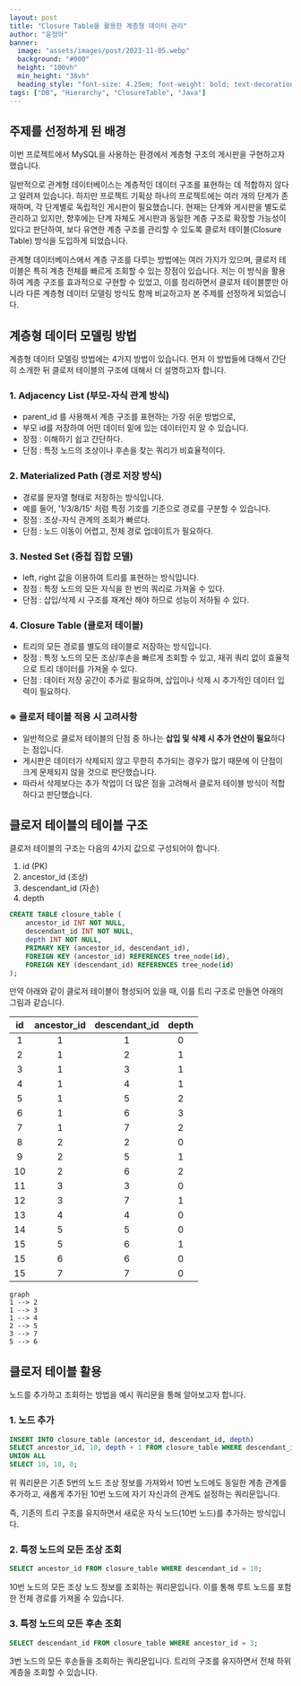 ```yaml
---
layout: post  
title: "Closure Table을 활용한 계층형 데이터 관리"
author: "윤정아"
banner:
  image: "assets/images/post/2023-11-05.webp"
  background: "#000"
  height: "100vh"
  min_height: "38vh"
  heading_style: "font-size: 4.25em; font-weight: bold; text-decoration: underline"
tags: ["DB", "Hierarchy", "ClosureTable", "Java"]
---
```



## 주제를 선정하게 된 배경
이번 프로젝트에서 MySQL을 사용하는 환경에서 계층형 구조의 게시판을 구현하고자 했습니다.

일반적으로 관계형 데이터베이스는 계층적인 데이터 구조를 표현하는 데 적합하지 않다고 알려져 있습니다.
하지만 프로젝트 기획상 하나의 프로젝트에는 여러 개의 단계가 존재하며, 각 단계별로 독립적인 게시판이 필요했습니다.
현재는 단계와 게시판을 별도로 관리하고 있지만, 향후에는 단계 자체도 게시판과 동일한 계층 구조로 확장할 가능성이 있다고 판단하여, 보다 유연한 계층 구조를 관리할 수 있도록 클로저 테이블(Closure Table) 방식을 도입하게 되었습니다.

관계형 데이터베이스에서 계층 구조를 다루는 방법에는 여러 가지가 있으며, 클로저 테이블은 특히 계층 전체를 빠르게 조회할 수 있는 장점이 있습니다.
저는 이 방식을 활용하여 계층 구조를 효과적으로 구현할 수 있었고, 이를 정리하면서 클로저 테이블뿐만 아니라 다른 계층형 데이터 모델링 방식도 함께 비교하고자 본 주제를 선정하게 되었습니다.

## 계층형 데이터 모델링 방법
계층형 데이터 모델링 방법에는 4가지 방법이 있습니다. 먼저 이 방법들에 대해서 간단히 소개한 뒤 클로저 테이블의 구조에 대해서 더 설명하고자 합니다.

### 1. Adjacency List (부모-자식 관계 방식)
 - parent_id 를 사용해서 계층 구조를 표현하는 가장 쉬운 방법으로,
 - 부모 id를 저장하여 어떤 데이터 밑에 있는 데이터인지 알 수 있습니다.
 - 장점 : 이해하기 쉽고 간단하다.
 - 단점 : 특정 노드의 조상이나 후손을 찾는 쿼리가 비효율적이다.
   
### 2. Materialized Path (경로 저장 방식)
 - 경로를 문자열 형태로 저장하는 방식입니다.
 - 예를 들어, '1/3/8/15' 처럼 특정 기호를 기준으로 경로를 구분할 수 있습니다.
 - 장점 : 조상-자식 관계의 조회가 빠르다.
 - 단점 : 노드 이동이 어렵고, 전체 경로 업데이트가 필요하다.

### 3. Nested Set (중첩 집합 모델)
 - left, right 값을 이용하여 트리를 표현하는 방식입니다.
 - 장점 : 특정 노드의 모든 자식을 한 번의 쿼리로 가져올 수 있다.
 - 단점 : 삽입/삭제 시 구조를 재계산 해야 하므로 성능이 저하될 수 있다.


### 4. Closure Table (클로저 테이블)
 - 트리의 모든 경로를 별도의 테이블로 저장하는 방식입니다.
 - 장점 : 특정 노드의 모든 조상/후손을 빠르게 조회할 수 있고, 재귀 쿼리 없이 효율적으로 트리 데이터를 가져올 수 있다.
 - 단점 : 데이터 저장 공간이 추가로 필요하며, 삽입이나 삭제 시 추가적인 데이터 입력이 필요하다.

### ※ 클로저 테이블 적용 시 고려사항
 - 일반적으로 클로저 테이블의 단점 중 하나는 **삽입 및 삭제 시 추가 연산이 필요**하다는 점입니다. 
 - 게시판은 데이터가 삭제되지 않고 무한히 추가되는 경우가 많기 때문에 이 단점이 크게 문제되지 않을 것으로 판단했습니다.
 - 따라서 삭제보다는 추가 작업이 더 많은 점을 고려해서 클로저 테이블 방식이 적합하다고 판단했습니다.

## 클로저 테이블의 테이블 구조
클로저 테이블의 구조는 다음의 4가지 값으로 구성되어야 합니다.
1. id (PK)
2. ancestor_id (조상)
3. descendant_id (자손)
4. depth

```SQL
CREATE TABLE closure_table (
    ancestor_id INT NOT NULL,
    descendant_id INT NOT NULL,
    depth INT NOT NULL,
    PRIMARY KEY (ancestor_id, descendant_id),
    FOREIGN KEY (ancestor_id) REFERENCES tree_node(id),
    FOREIGN KEY (descendant_id) REFERENCES tree_node(id)
);
```

만약 아래와 같이 클로저 테이블이 형성되어 있을 때, 이를 트리 구조로 만들면 아래의 그림과 같습니다.

| id | ancestor_id | descendant_id | depth |
|:--:|:-----------:|:-------------:|:-----:|
| 1  |      1      |       1       |   0   |
| 2  |      1      |       2       |   1   |
| 3  |      1      |       3       |   1   |
| 4  |      1      |       4       |   1   |
| 5  |      1      |       5       |   2   |
| 6  |      1      |       6       |   3   |
| 7  |      1      |       7       |   2   |
| 8  |      2      |       2       |   0   |
| 9  |      2      |       5       |   1   |
| 10 |      2      |       6       |   2   |
| 11 |      3      |       3       |   0   |
| 12 |      3      |       7       |   1   |
| 13 |      4      |       4       |   0   |
| 14 |      5      |       5       |   0   |
| 15 |      5      |       6       |   1   |
| 15 |      6      |       6       |   0   |
| 15 |      7      |       7       |   0   |

```mermaid
graph 
1 --> 2
1 --> 3
1 --> 4
2 --> 5
3 --> 7
5 --> 6
```
## 클로저 테이블 활용
노드를 추가하고 조회하는 방법을 예시 쿼리문을 통해 알아보고자 합니다.

### 1. 노드 추가
```SQL
INSERT INTO closure_table (ancestor_id, descendant_id, depth)
SELECT ancestor_id, 10, depth + 1 FROM closure_table WHERE descendant_id = 5
UNION ALL
SELECT 10, 10, 0;
```
위 쿼리문은 기존 5번의 노드 조상 정보를 가져와서 10번 노드에도 동일한 계층 관계를 추가하고, 새롭게 추가된 10번 노드에 자기 자신과의 관계도 설정하는 쿼리문입니다.

즉, 기존의 트리 구조를 유지하면서 새로운 자식 노드(10번 노드)를 추가하는 방식입니다.

### 2. 특정 노드의 모든 조상 조회
```SQL
SELECT ancestor_id FROM closure_table WHERE descendant_id = 10;
```
10번 노드의 모든 조상 노드 정보를 조회하는 쿼리문입니다. 이를 통해 루트 노드를 포함한 전체 경로를 가져올 수 있습니다.

### 3. 특정 노드의 모든 후손 조회
```SQL
SELECT descendant_id FROM closure_table WHERE ancestor_id = 3;
```
3번 노드의 모든 후손들을 조회하는 쿼리문입니다. 트리의 구조를 유지하면서 전체 하위 계층을 조회할 수 있습니다.
